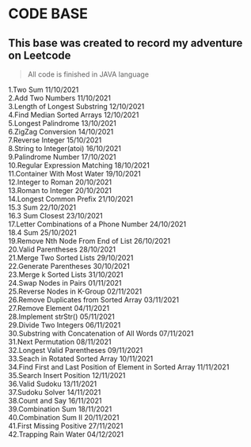 # CODE BASE

## This base was created to record my adventure on Leetcode

> All code is finished in JAVA language

1.Two Sum  11/10/2021  
2.Add Two Numbers 11/10/2021  
3.Length of Longest Substring 12/10/2021  
4.Find Median Sorted Arrays 12/10/2021  
5.Longest Palindrome 13/10/2021  
6.ZigZag Conversion 14/10/2021  
7.Reverse Integer 15/10/2021  
8.String to Integer(atoi) 16/10/2021  
9.Palindrome Number  17/10/2021  
10.Regular Expression Matching 18/10/2021  
11.Container With Most Water 19/10/2021  
12.Integer to Roman 20/10/2021  
13.Roman to Integer 20/10/2021  
14.Longest Common Prefix 21/10/2021  
15.3 Sum 22/10/2021  
16.3 Sum Closest 23/10/2021  
17.Letter Combinations of a Phone Number 24/10/2021  
18.4 Sum 25/10/2021  
19.Remove Nth Node From End of List 26/10/2021  
20.Valid Parentheses 28/10/2021  
21.Merge Two Sorted Lists 29/10/2021  
22.Generate Parentheses 30/10/2021  
23.Merge k Sorted Lists 31/10/2021  
24.Swap Nodes in Pairs 01/11/2021  
25.Reverse Nodes in K-Group 02/11/2021  
26.Remove Duplicates from Sorted Array 03/11/2021  
27.Remove Element 04/11/2021  
28.Implement strStr() 05/11/2021   
29.Divide Two Integers 06/11/2021  
30.Substring with Concatenation of All Words 07/11/2021  
31.Next Permutation 08/11/2021  
32.Longest Valid Parentheses 09/11/2021  
33.Seach in Rotated Sorted Array 10/11/2021  
34.Find First and Last Position of Element in Sorted Array 11/11/2021  
35.Search Insert Position 12/11/2021  
36.Valid Sudoku 13/11/2021  
37.Sudoku Solver 14/11/2021  
38.Count and Say 16/11/2021  
39.Combination Sum 18/11/2021  
40.Combination Sum II 20/11/2021  
41.First Missing Positive 27/11/2021  
42.Trapping Rain Water 04/12/2021  
